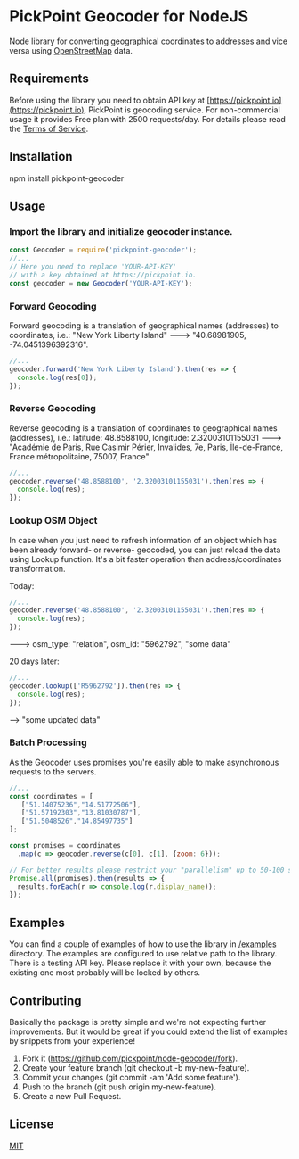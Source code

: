 # PickPoint Geocoder for NodeJS
Node library for converting geographical coordinates to addresses and vice versa using [OpenStreetMap](https://www.openstreetmap.org/about) data.

## Requirements
Before using the library you need to obtain API key at [https://pickpoint.io](https://pickpoint.io).
PickPoint is geocoding service. For non-commercial usage it provides Free plan with 2500 requests/day. 
For details please read the [Terms of Service](https://pickpoint.io/terms-of-service).

## Installation
npm install pickpoint-geocoder

## Usage

### Import the library and initialize geocoder instance.
```javascript
const Geocoder = require('pickpoint-geocoder');
//...
// Here you need to replace 'YOUR-API-KEY' 
// with a key obtained at https://pickpoint.io.
const geocoder = new Geocoder('YOUR-API-KEY');
```

### Forward Geocoding
Forward geocoding is a translation of geographical names (addresses) to coordinates, i.e.:
 "New York Liberty Island" ---> "40.68981905, -74.0451396392316".

```javascript
//...
geocoder.forward('New York Liberty Island').then(res => {
  console.log(res[0]);
});
```

### Reverse Geocoding
Reverse geocoding is a translation of coordinates to geographical names (addresses), i.e.:
latitude: 48.8588100, longitude: 2.32003101155031 ---> "Académie de Paris, Rue Casimir Périer, Invalides, 7e, Paris, Île-de-France, France métropolitaine, 75007, France" 

```javascript
//...
geocoder.reverse('48.8588100', '2.32003101155031').then(res => {
  console.log(res);
});
```

### Lookup OSM Object
In case when you just need to refresh information of an object which has been already forward- or reverse- geocoded, 
you can just reload the data using Lookup function. It's a bit faster operation than address/coordinates transformation.


Today:
```javascript
//...
geocoder.reverse('48.8588100', '2.32003101155031').then(res => {
  console.log(res);
});
```
---> osm_type: "relation", osm_id: "5962792", "some data" 

20 days later:
```javascript
//...
geocoder.lookup(['R5962792']).then(res => {
  console.log(res);
});
```
--> "some updated data"

### Batch Processing
As the Geocoder uses promises you're easily able to make asynchronous requests to the servers.
 
```javascript
//...
const coordinates = [
   ["51.14075236","14.51772506"],
   ["51.57192303","13.81030787"],
   ["51.5048526","14.85497735"]
];

const promises = coordinates
  .map(c => geocoder.reverse(c[0], c[1], {zoom: 6}));

// For better results please restrict your "parallelism" up to 50-100 simultaneous calls. 
Promise.all(promises).then(results => {
  results.forEach(r => console.log(r.display_name));
});
```

## Examples
You can find a couple of examples of how to use the library 
in [/examples](https://github.com/pickpoint/node-geocoder/tree/master/examples) directory.
The examples are configured to use relative path to the library.
There is a testing API key. 
Please replace it with your own, because the existing one most probably will be locked by others.   

## Contributing
Basically the package is pretty simple and we're not expecting further improvements.
But it would be great if you could extend the list of examples by snippets from your experience!

1. Fork it (https://github.com/pickpoint/node-geocoder/fork).
2. Create your feature branch (git checkout -b my-new-feature).
3. Commit your changes (git commit -am 'Add some feature').
4. Push to the branch (git push origin my-new-feature).
5. Create a new Pull Request.

## License
[MIT](https://github.com/pickpoint/node-geocoder/blob/master/LICENSE)